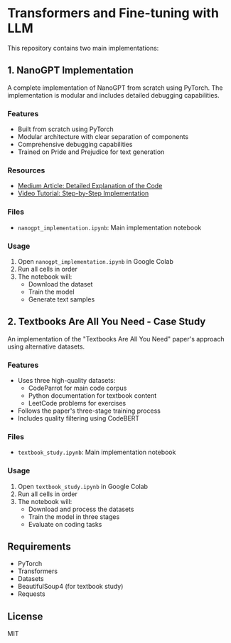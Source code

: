 # Transformers and Fine-tuning with LLM

This repository contains two main implementations:

## 1. NanoGPT Implementation

A complete implementation of NanoGPT from scratch using PyTorch. The implementation is modular and includes detailed debugging capabilities.

### Features

- Built from scratch using PyTorch
- Modular architecture with clear separation of components
- Comprehensive debugging capabilities
- Trained on Pride and Prejudice for text generation

### Resources

- [Medium Article: Detailed Explanation of the Code](https://medium.com/@joash.muganda/building-nanogpt-from-scratch-with-pytorch-a-step-by-step-guide-a1e420258139)
- [Video Tutorial: Step-by-Step Implementation](placeholder_for_video_explanation)

### Files

- `nanogpt_implementation.ipynb`: Main implementation notebook

### Usage

1. Open `nanogpt_implementation.ipynb` in Google Colab
2. Run all cells in order
3. The notebook will:
   - Download the dataset
   - Train the model
   - Generate text samples

## 2. Textbooks Are All You Need - Case Study

An implementation of the "Textbooks Are All You Need" paper's approach using alternative datasets.

### Features

- Uses three high-quality datasets:
  - CodeParrot for main code corpus
  - Python documentation for textbook content
  - LeetCode problems for exercises
- Follows the paper's three-stage training process
- Includes quality filtering using CodeBERT

### Files

- `textbook_study.ipynb`: Main implementation notebook

### Usage

1. Open `textbook_study.ipynb` in Google Colab
2. Run all cells in order
3. The notebook will:
   - Download and process the datasets
   - Train the model in three stages
   - Evaluate on coding tasks

## Requirements

- PyTorch
- Transformers
- Datasets
- BeautifulSoup4 (for textbook study)
- Requests

## License

MIT
